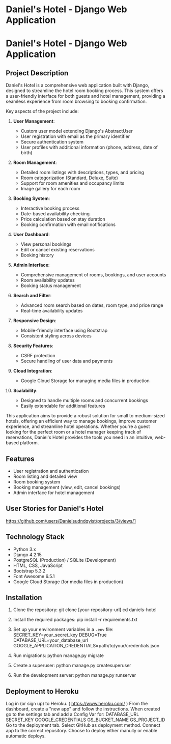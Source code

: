 # Daniel's Hotel - Django Web Application

# Daniel's Hotel - Django Web Application

## Project Description

Daniel's Hotel is a comprehensive web application built with Django, designed to streamline the hotel room booking process. This system offers a user-friendly interface for both guests and hotel management, providing a seamless experience from room browsing to booking confirmation.

Key aspects of the project include:

1. **User Management**: 
   - Custom user model extending Django's AbstractUser
   - User registration with email as the primary identifier
   - Secure authentication system
   - User profiles with additional information (phone, address, date of birth)

2. **Room Management**:
   - Detailed room listings with descriptions, types, and pricing
   - Room categorization (Standard, Deluxe, Suite)
   - Support for room amenities and occupancy limits
   - Image gallery for each room

3. **Booking System**:
   - Interactive booking process
   - Date-based availability checking
   - Price calculation based on stay duration
   - Booking confirmation with email notifications

4. **User Dashboard**:
   - View personal bookings
   - Edit or cancel existing reservations
   - Booking history

5. **Admin Interface**:
   - Comprehensive management of rooms, bookings, and user accounts
   - Room availability updates
   - Booking status management

6. **Search and Filter**:
   - Advanced room search based on dates, room type, and price range
   - Real-time availability updates

7. **Responsive Design**:
   - Mobile-friendly interface using Bootstrap
   - Consistent styling across devices

8. **Security Features**:
   - CSRF protection
   - Secure handling of user data and payments

9. **Cloud Integration**:
   - Google Cloud Storage for managing media files in production

10. **Scalability**:
    - Designed to handle multiple rooms and concurrent bookings
    - Easily extendable for additional features

This application aims to provide a robust solution for small to medium-sized hotels, offering an efficient way to manage bookings, improve customer experience, and streamline hotel operations. Whether you're a guest looking for the perfect room or a hotel manager keeping track of reservations, Daniel's Hotel provides the tools you need in an intuitive, web-based platform.

## Features
- User registration and authentication
- Room listing and detailed view
- Room booking system
- Booking management (view, edit, cancel bookings)
- Admin interface for hotel management

## User Stories for Daniel's Hotel
https://github.com/users/Danielsudndqvist/projects/3/views/1

## Technology Stack
- Python 3.x
- Django 4.2.15
- PostgreSQL (Production) / SQLite (Development)
- HTML, CSS, JavaScript
- Bootstrap 5.3.2
- Font Awesome 6.5.1
- Google Cloud Storage (for media files in production)

## Installation

1. Clone the repository:
git clone [your-repository-url]
cd daniels-hotel

3. Install the required packages:
pip install -r requirements.txt

4. Set up your environment variables in a `.env` file:
SECRET_KEY=your_secret_key
DEBUG=True
DATABASE_URL=your_database_url
GOOGLE_APPLICATION_CREDENTIALS=path/to/your/credentials.json

5. Run migrations:
python manage.py migrate


6. Create a superuser:
python manage.py createsuperuser

7. Run the development server:
python manage.py runserver

## Deployment to Heroku
Log in (or sign up) to Heroku. ( https://www.heroku.com/ )
From the dashboard, create a "new app" and follow the instructions.
When created go to the settings tab and add a Config Var for:
DATABASE_URL
SECRET_KEY
GOOGLE_CREDENTIALS
GS_BUCKET_NAME
GS_PROJECT_ID
Go to the deployment tab.
Select GitHub as deployment method.
Connect app to the correct repository.
Choose to deploy either manully or enable automatic deploys.

